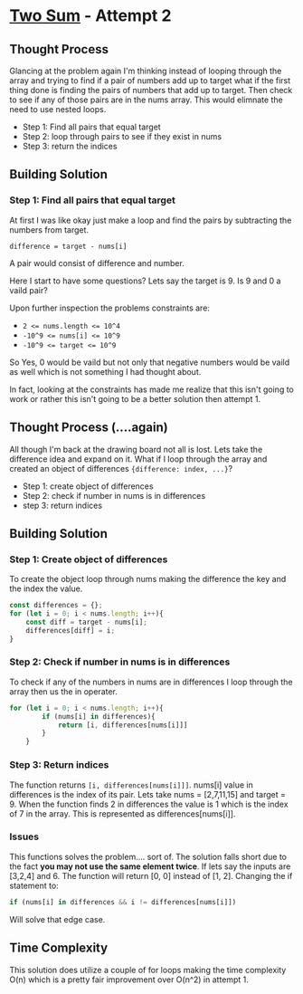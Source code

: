 # [Two Sum](https://leetcode.com/problems/two-sum/) - Attempt 2

## Thought Process

Glancing at the problem again I'm thinking instead of looping through the array and trying to find if a pair of numbers add up to target what if the first thing done is finding the pairs of numbers that add up to target. Then check to see if any of those pairs are in the nums array. This would elimnate the need to use nested loops.

- Step 1: Find all pairs that equal target
- Step 2: loop through pairs to see if they exist in nums
- Step 3: return the indices

## Building Solution

### Step 1: Find all pairs that equal target

At first I was like okay just make a loop and find the pairs by subtracting the numbers from target.

`difference = target - nums[i]`

A pair would consist of difference and number.

Here I start to have some questions? Lets say the target is 9. Is 9 and 0 a vaild pair?

Upon further inspection the problems constraints are:
- `2 <= nums.length <= 10^4`
- `-10^9 <= nums[i] <= 10^9`
- `-10^9 <= target <= 10^9`

So Yes, 0 would be vaild but not only that negative numbers would be vaild as well which is not something I had thought about.

In fact, looking at the constraints has made me realize that this isn't going to work or rather this isn't going to be a better solution then attempt 1.

## Thought Process (....again)

All though I'm back at the drawing board not all is lost. Lets take the difference idea and expand on it. What if I loop through the array and created an object of differences `{difference: index, ...}`?

- Step 1: create object of differences
- Step 2: check if number in nums is in differences
- step 3: return indices

## Building Solution

### Step 1: Create object of differences

To create the object loop through nums making the difference the key and the index the value.

```js
const differences = {};
for (let i = 0; i < nums.length; i++){
    const diff = target - nums[i];
    differences[diff] = i;
}
```

### Step 2: Check if number in nums is in differences

To check if any of the numbers in nums are in differences I loop through the array then us the in operater.

```js
for (let i = 0; i < nums.length; i++){
        if (nums[i] in differences){
            return [i, differences[nums[i]]]
        }
    }
```

### Step 3: Return indices

The function returns `[i, differences[nums[i]]]`. nums[i] value in differences is the index of its pair. Lets take nums = [2,7,11,15] and target = 9. When the function finds 2 in differences the value is 1 which is the index of 7 in the array. This is represented as differences[nums[i]].

### Issues

This functions solves the problem.... sort of. The solution falls short due to the fact **you may not use the same element twice**. If lets say the inputs are [3,2,4] and 6. The function will return [0, 0] instead of [1, 2]. Changing the if statement to:

```js
if (nums[i] in differences && i != differences[nums[i]])
```
Will solve that edge case.

## Time Complexity

This solution does utilize a couple of for loops making the time complexity O(n) which is a pretty fair improvement over O(n^2) in attempt 1.









